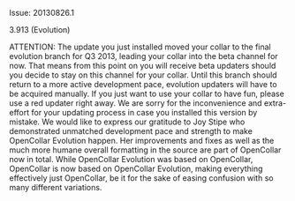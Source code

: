 Issue: 20130826.1

3.913 (Evolution)

ATTENTION: The update you just installed moved your collar to the final evolution branch for Q3 2013, leading your collar into the beta channel for now. That means from this point on you will receive beta updaters should you decide to stay on this channel for your collar. Until this branch should return to a more active development pace, evolution updaters will have to be acquired manually. If you just want to use your collar to have fun, please use a red updater right away. We are sorry for the inconvenience and extra-effort for your updating process in case you installed this version by mistake.
We would like to express our gratitude to Joy Stipe who demonstrated unmatched development pace and strength to make OpenCollar Evolution happen. Her improvements and fixes as well as the much more humane overall formatting in the source are part of OpenCollar now in total. While OpenCollar Evolution was based on OpenCollar, OpenCollar is now based on OpenCollar Evolution, making everything effectively just OpenCollar, be it for the sake of easing confusion with so many different variations.

